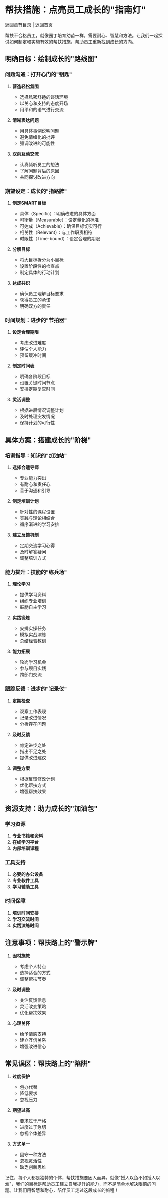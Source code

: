 # 帮扶措施：点亮员工成长的"指南灯"

[返回章节目录](./index.md) | [返回首页](../README.md)

帮扶不合格员工，就像园丁培育幼苗一样，需要耐心、智慧和方法。让我们一起探讨如何制定和实施有效的帮扶措施，帮助员工重新找到成长的方向。

## 明确目标：绘制成长的"路线图"

### 问题沟通：打开心门的"钥匙"

1. **营造轻松氛围**
   - 选择私密舒适的谈话环境
   - 以关心和支持的态度开场
   - 用平和的语气进行交流

2. **清晰表达问题**
   - 用具体事例说明问题
   - 避免情绪化的批评
   - 强调改进的可能性

3. **双向互动交流**
   - 认真倾听员工的想法
   - 了解问题背后的原因
   - 共同探讨改进方向

### 期望设定：成长的"指路牌"

1. **制定SMART目标**
   - 具体（Specific）：明确改进的具体方面
   - 可衡量（Measurable）：设定量化的标准
   - 可达成（Achievable）：确保目标切实可行
   - 相关性（Relevant）：与工作职责相符
   - 时限性（Time-bound）：设定合理的期限

2. **分解目标**
   - 将大目标拆分为小目标
   - 设置阶段性的检查点
   - 制定具体的行动计划

3. **达成共识**
   - 确保员工理解目标要求
   - 获得员工的承诺
   - 明确双方的责任

### 时间规划：进步的"节拍器"

1. **设定合理期限**
   - 考虑改进难度
   - 评估个人能力
   - 预留缓冲时间

2. **制定时间表**
   - 明确各阶段目标
   - 设置关键时间节点
   - 安排定期复查时间

3. **灵活调整**
   - 根据进展情况调整计划
   - 及时处理突发情况
   - 保持计划的可行性

## 具体方案：搭建成长的"阶梯"

### 培训指导：知识的"加油站"

1. **选择合适导师**
   - 专业能力突出
   - 有耐心和责任心
   - 善于沟通和引导

2. **制定培训计划**
   - 针对性的课程设置
   - 实践与理论相结合
   - 循序渐进的学习安排

3. **建立反馈机制**
   - 定期交流学习心得
   - 及时解答疑问
   - 调整培训方式

### 能力提升：技能的"练兵场"

1. **理论学习**
   - 提供学习资料
   - 组织专业培训
   - 鼓励自主学习

2. **实践锻炼**
   - 安排实操任务
   - 模拟实战演练
   - 总结经验教训

3. **能力拓展**
   - 轮岗学习机会
   - 参与项目实践
   - 跨部门交流

### 跟踪反馈：进步的"记录仪"

1. **定期检查**
   - 观察工作表现
   - 记录改进情况
   - 分析存在问题

2. **及时反馈**
   - 肯定进步之处
   - 指出不足之处
   - 提供改进建议

3. **调整方案**
   - 根据反馈修改计划
   - 优化帮扶方式
   - 增强帮扶效果

## 资源支持：助力成长的"加油包"

### 学习资源
1. **专业书籍和资料**
2. **在线学习平台**
3. **内部培训课程**

### 工具支持
1. **必要的办公设备**
2. **专业软件工具**
3. **学习辅助工具**

### 时间保障
1. **培训时间安排**
2. **学习交流时间**
3. **实践演练时间**

## 注意事项：帮扶路上的"警示牌"

1. **因材施教**
   - 考虑个人特点
   - 选择适合的方式
   - 调整帮扶节奏

2. **及时调整**
   - 关注反馈信息
   - 灵活改变策略
   - 优化帮扶效果

3. **心理关怀**
   - 给予情感支持
   - 建立互信关系
   - 增强改进信心

## 常见误区：帮扶路上的"陷阱"

1. **过度保护**
   - 包办代替
   - 降低要求
   - 忽视压力

2. **期望过高**
   - 要求过于严格
   - 进度过于急切
   - 忽视个体差异

3. **方式单一**
   - 固守一种方法
   - 忽视灵活性
   - 缺乏创新思维

记住，每个人都是独特的个体，帮扶措施要因人而异。就像"授人以鱼不如授人以渔"，我们的目标是帮助员工建立自我提升的能力，而不是简单地解决眼前的问题。让我们用智慧和耐心，陪伴员工走过这段成长的旅程！
